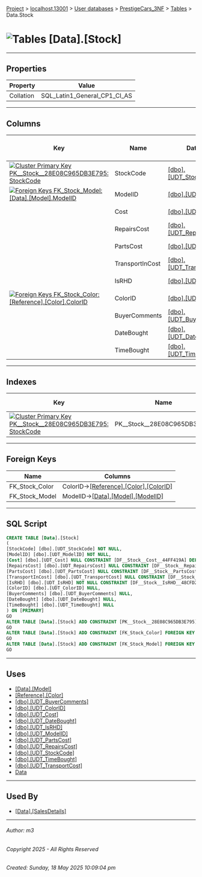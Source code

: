 #### 

[Project](../../../../index.md) > [localhost,13001](../../../index.md) > [User databases](../../index.md) > [PrestigeCars_3NF](../index.md) > [Tables](Tables.md) > Data.Stock

# ![Tables](../../../../Images/Table32.png) [Data].[Stock]

---

## <a name="#properties"></a>Properties

| Property | Value |
|---|---|
| Collation | SQL_Latin1_General_CP1_CI_AS |


---

## <a name="#columns"></a>Columns

| Key | Name | Data Type | Max Length (Bytes) | Nullability | Default |
|---|---|---|---|---|---|
| [![Cluster Primary Key PK__Stock__28E08C965DB3E795: StockCode](../../../../Images/pkcluster.png)](#indexes) | StockCode | [[dbo].[UDT_StockCode]](../Programmability/Types/User-Defined_Data_Types/dbo_UDT_StockCode.md) | 100 | NOT NULL |  |
| [![Foreign Keys FK_Stock_Model: [Data].[Model].ModelID](../../../../Images/fk.png)](#foreignkeys) | ModelID | [[dbo].[UDT_ModelID]](../Programmability/Types/User-Defined_Data_Types/dbo_UDT_ModelID.md) | 2 | NOT NULL |  |
|  | Cost | [[dbo].[UDT_Cost]](../Programmability/Types/User-Defined_Data_Types/dbo_UDT_Cost.md) | 8 | NULL allowed | ((0)) |
|  | RepairsCost | [[dbo].[UDT_RepairsCost]](../Programmability/Types/User-Defined_Data_Types/dbo_UDT_RepairsCost.md) | 8 | NULL allowed | ((0)) |
|  | PartsCost | [[dbo].[UDT_PartsCost]](../Programmability/Types/User-Defined_Data_Types/dbo_UDT_PartsCost.md) | 8 | NULL allowed | ((0)) |
|  | TransportInCost | [[dbo].[UDT_TransportCost]](../Programmability/Types/User-Defined_Data_Types/dbo_UDT_TransportCost.md) | 8 | NULL allowed | ((0)) |
|  | IsRHD | [[dbo].[UDT_IsRHD]](../Programmability/Types/User-Defined_Data_Types/dbo_UDT_IsRHD.md) | 1 | NOT NULL | ((0)) |
| [![Foreign Keys FK_Stock_Color: [Reference].[Color].ColorID](../../../../Images/fk.png)](#foreignkeys) | ColorID | [[dbo].[UDT_ColorID]](../Programmability/Types/User-Defined_Data_Types/dbo_UDT_ColorID.md) | 2 | NULL allowed |  |
|  | BuyerComments | [[dbo].[UDT_BuyerComments]](../Programmability/Types/User-Defined_Data_Types/dbo_UDT_BuyerComments.md) | 8000 | NULL allowed |  |
|  | DateBought | [[dbo].[UDT_DateBought]](../Programmability/Types/User-Defined_Data_Types/dbo_UDT_DateBought.md) | 3 | NULL allowed |  |
|  | TimeBought | [[dbo].[UDT_TimeBought]](../Programmability/Types/User-Defined_Data_Types/dbo_UDT_TimeBought.md) | 5 | NULL allowed |  |


---

## <a name="#indexes"></a>Indexes

| Key | Name | Key Columns | Unique |
|---|---|---|---|
| [![Cluster Primary Key PK__Stock__28E08C965DB3E795: StockCode](../../../../Images/pkcluster.png)](#indexes) | PK__Stock__28E08C965DB3E795 | StockCode | YES |


---

## <a name="#foreignkeys"></a>Foreign Keys

| Name | Columns |
|---|---|
| FK_Stock_Color | ColorID->[[Reference].[Color].[ColorID]](Reference_Color.md) |
| FK_Stock_Model | ModelID->[[Data].[Model].[ModelID]](Data_Model.md) |


---

## <a name="#sqlscript"></a>SQL Script

```sql
CREATE TABLE [Data].[Stock]
(
[StockCode] [dbo].[UDT_StockCode] NOT NULL,
[ModelID] [dbo].[UDT_ModelID] NOT NULL,
[Cost] [dbo].[UDT_Cost] NULL CONSTRAINT [DF__Stock__Cost__44FF419A] DEFAULT ((0)),
[RepairsCost] [dbo].[UDT_RepairsCost] NULL CONSTRAINT [DF__Stock__RepairsCo__45F365D3] DEFAULT ((0)),
[PartsCost] [dbo].[UDT_PartsCost] NULL CONSTRAINT [DF__Stock__PartsCost__46E78A0C] DEFAULT ((0)),
[TransportInCost] [dbo].[UDT_TransportCost] NULL CONSTRAINT [DF__Stock__Transport__47DBAE45] DEFAULT ((0)),
[IsRHD] [dbo].[UDT_IsRHD] NOT NULL CONSTRAINT [DF__Stock__IsRHD__48CFD27E] DEFAULT ((0)),
[ColorID] [dbo].[UDT_ColorID] NULL,
[BuyerComments] [dbo].[UDT_BuyerComments] NULL,
[DateBought] [dbo].[UDT_DateBought] NULL,
[TimeBought] [dbo].[UDT_TimeBought] NULL
) ON [PRIMARY]
GO
ALTER TABLE [Data].[Stock] ADD CONSTRAINT [PK__Stock__28E08C965DB3E795] PRIMARY KEY CLUSTERED ([StockCode]) ON [PRIMARY]
GO
ALTER TABLE [Data].[Stock] ADD CONSTRAINT [FK_Stock_Color] FOREIGN KEY ([ColorID]) REFERENCES [Reference].[Color] ([ColorID])
GO
ALTER TABLE [Data].[Stock] ADD CONSTRAINT [FK_Stock_Model] FOREIGN KEY ([ModelID]) REFERENCES [Data].[Model] ([ModelID])
GO

```


---

## <a name="#uses"></a>Uses

* [[Data].[Model]](Data_Model.md)
* [[Reference].[Color]](Reference_Color.md)
* [[dbo].[UDT_BuyerComments]](../Programmability/Types/User-Defined_Data_Types/dbo_UDT_BuyerComments.md)
* [[dbo].[UDT_ColorID]](../Programmability/Types/User-Defined_Data_Types/dbo_UDT_ColorID.md)
* [[dbo].[UDT_Cost]](../Programmability/Types/User-Defined_Data_Types/dbo_UDT_Cost.md)
* [[dbo].[UDT_DateBought]](../Programmability/Types/User-Defined_Data_Types/dbo_UDT_DateBought.md)
* [[dbo].[UDT_IsRHD]](../Programmability/Types/User-Defined_Data_Types/dbo_UDT_IsRHD.md)
* [[dbo].[UDT_ModelID]](../Programmability/Types/User-Defined_Data_Types/dbo_UDT_ModelID.md)
* [[dbo].[UDT_PartsCost]](../Programmability/Types/User-Defined_Data_Types/dbo_UDT_PartsCost.md)
* [[dbo].[UDT_RepairsCost]](../Programmability/Types/User-Defined_Data_Types/dbo_UDT_RepairsCost.md)
* [[dbo].[UDT_StockCode]](../Programmability/Types/User-Defined_Data_Types/dbo_UDT_StockCode.md)
* [[dbo].[UDT_TimeBought]](../Programmability/Types/User-Defined_Data_Types/dbo_UDT_TimeBought.md)
* [[dbo].[UDT_TransportCost]](../Programmability/Types/User-Defined_Data_Types/dbo_UDT_TransportCost.md)
* [Data](../Security/Schemas/dbo_Data.md)


---

## <a name="#usedby"></a>Used By

* [[Data].[SalesDetails]](Data_SalesDetails.md)


---

###### Author:  m3

###### Copyright 2025 - All Rights Reserved

###### Created: Sunday, 18 May 2025 10:09:04 pm

